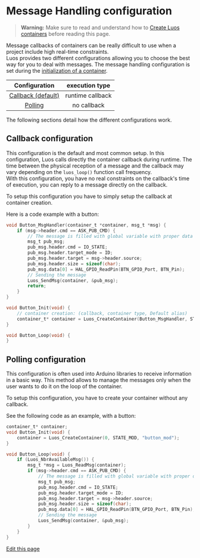 # Message Handling configuration

> **Warning:** Make sure to read and understand how to [Create Luos containers](/pages/low/containers/create-containers.md) before reading this page.

Message callbacks of containers can be really difficult to use when a project include high real-time constraints.<br/>
Luos provides two different configurations allowing you to choose the best way for you to deal with messages.
The message handling configuration is set during the [initialization of a container](/pages/low/containers/create-containers.md).

|Configuration|execution type|
|:---:|:---:|
|[Callback (default)](#Callback-configuration)|runtime callback|
|[Polling](#polling-configuration)|no callback|

The following sections detail how the different configurations work.

## Callback configuration
This configuration is the default and most common setup. In this configuration, Luos calls directly the container callback during runtime. The time between the physical reception of a message and the callback may vary depending on the `luos_loop()` function call frequency.<br/>
With this configuration, you have no real constraints on the callback's time of execution, you can reply to a message directly on the callback.

To setup this configuration you have to simply setup the callback at container creation.

Here is a code example with a button:
```c
void Button_MsgHandler(container_t *container, msg_t *msg) {
    if (msg->header.cmd == ASK_PUB_CMD) {
        // The message is filled with global variable with proper data
        msg_t pub_msg;
        pub_msg.header.cmd = IO_STATE;
        pub_msg.header.target_mode = ID;
        pub_msg.header.target = msg->header.source;
        pub_msg.header.size = sizeof(char);
        pub_msg.data[0] = HAL_GPIO_ReadPin(BTN_GPIO_Port, BTN_Pin);
        // Sending the message
        Luos_SendMsg(container, &pub_msg);
        return;
    }
}

void Button_Init(void) {
    // container creation: (callback, container type, Default alias)
    container_t* container = Luos_CreateContainer(Button_MsgHandler, STATE_MOD, "button_mod");
}

void Button_Loop(void) {
}
```

## Polling configuration
This configuration is often used into Arduino libraries to receive information in a basic way. This method allows to manage the messages only when the user wants to do it on the loop of the container.

To setup this configuration, you have to create your container without any callback.

See the following code as an example, with a button:

```c
container_t* container;
void Button_Init(void) {
    container = Luos_CreateContainer(0, STATE_MOD, "button_mod");
}

void Button_Loop(void) {
    if (Luos_NbrAvailableMsg()) {
        msg_t *msg = Luos_ReadMsg(container);
        if (msg->header.cmd == ASK_PUB_CMD) {
            // The message is filled with global variable with proper data
            msg_t pub_msg;
            pub_msg.header.cmd = IO_STATE;
            pub_msg.header.target_mode = ID;
            pub_msg.header.target = msg->header.source;
            pub_msg.header.size = sizeof(char);
            pub_msg.data[0] = HAL_GPIO_ReadPin(BTN_GPIO_Port, BTN_Pin);
            // Sending the message
            Luos_SendMsg(container, &pub_msg);
        }
    }
}
```

<div class="cust_edit_page"><a href="https://{{gh_path}}/pages/low/containers/rt-config.md">Edit this page</a></div>
